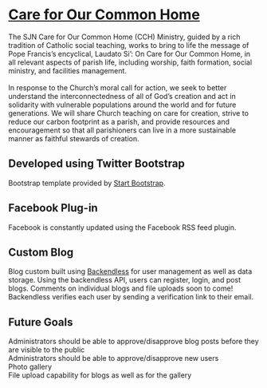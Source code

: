 # [Care for Our Common Home](tiny.cc/CFOCH)

The SJN Care for Our Common Home (CCH) Ministry, guided by a rich tradition of Catholic social teaching, works to bring to life the message of Pope Francis’s encyclical, Laudato Si’: On Care for Our Common Home, in all relevant aspects of parish life, including worship, faith formation, social ministry, and facilities management. <br><br>In response to the Church’s moral call for action, we seek to better understand the interconnectedness of all of God’s creation and act in solidarity with vulnerable populations around the world and for future generations. We will share Church teaching on care for creation, strive to reduce our carbon footprint as a parish, and provide resources and encouragement so that all parishioners can live in a more sustainable manner as faithful stewards of creation.

## Developed using Twitter Bootstrap

Bootstrap template provided by [Start Bootstrap](http://startbootstrap.com/template-overviews/agency/). 

## Facebook Plug-in

Facebook is constantly updated using the Facebook RSS feed plugin.

## Custom Blog

Blog custom built using [Backendless](www.backendless.com) for user management as well as data storage. Using the backendless API, users can register, login, and post blogs. Comments on individual blogs and file uploads soon to come! Backendless verifies each user by sending a verification link to their email. 

## Future Goals

Administrators should be able to approve/disapprove blog posts before they are visible to the public<br>
Administrators should be able to approve/disapprove new users<br>
Photo gallery<br>
File upload capability for blogs as well as for the gallery